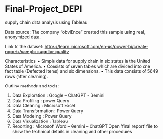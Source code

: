 # Final-Project_DEPI
supply chain data analysis using Tableau 

Data source:
The company “obviEnce” created this sample using real, anonymized data.

Link to the dataset: https://learn.microsoft.com/en-us/power-bi/create-reports/sample-supplier-quality

Characteristics: 
•	Simple data for supply chain in six states in the United States of America.
•	Consists of seven tables which are divided into one fact table (Defected Items) and six dimensions.
•	 This data consists of 5649 rows (after cleaning). 

Outline methods and tools:
1.	Data Exploration : Google – ChatGPT - Gemini
2.	Data Profiling : power Query
3.	Data Cleaning : Microsoft Excel
4.	Data Transformation : Power  Query
5.	Data Modeling : Power Query
6.	Data Visualization : Tableau
7.	Reporting : Microsoft Word – Gemini – ChatGPT
Open 'final report' file to show the technical details in cleaning and other procedures
